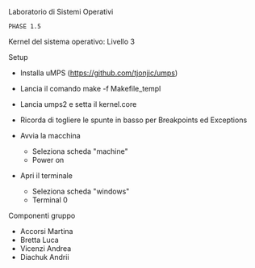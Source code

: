 Laboratorio di Sistemi Operativi 

	PHASE 1.5

Kernel del sistema operativo: Livello 3

Setup 


- Installa uMPS (https://github.com/tjonjic/umps)

- Lancia il comando make -f Makefile_templ

- Lancia umps2 e setta il kernel.core

- Ricorda di togliere le spunte in basso per Breakpoints ed Exceptions

- Avvia la macchina
	- Seleziona scheda "machine"
	- Power on 

- Apri il terminale 
	- Seleziona scheda "windows"
	- Terminal 0


Componenti gruppo
- Accorsi Martina 
- Bretta Luca
- Vicenzi Andrea
- Diachuk Andrii
